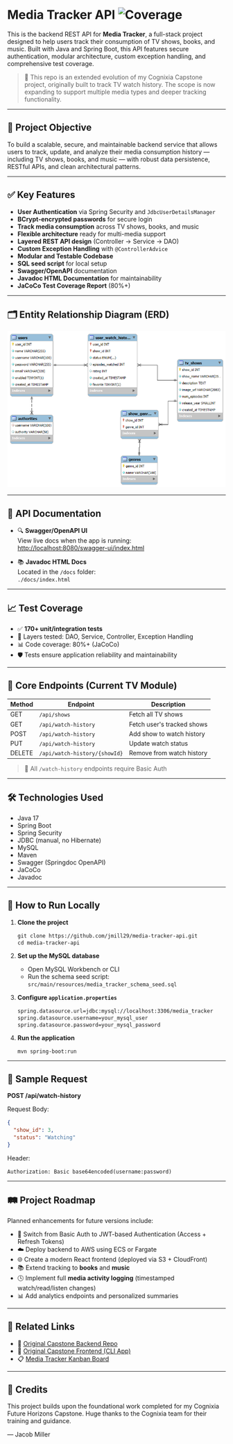 # Media Tracker API ![Coverage](https://img.shields.io/badge/Coverage-80%25-brightgreen)

This is the backend REST API for **Media Tracker**, a full-stack project designed to help users track their consumption of TV shows, books, and music. Built with Java and Spring Boot, this API features secure authentication, modular architecture, custom exception handling, and comprehensive test coverage.

> 📌 This repo is an extended evolution of my Cognixia Capstone project, originally built to track TV watch history. The scope is now expanding to support multiple media types and deeper tracking functionality.

---

## 🎯 Project Objective

To build a scalable, secure, and maintainable backend service that allows users to track, update, and analyze their media consumption history — including TV shows, books, and music — with robust data persistence, RESTful APIs, and clean architectural patterns.

---

## ✅ Key Features

- **User Authentication** via Spring Security and `JdbcUserDetailsManager`
- **BCrypt-encrypted passwords** for secure login
- **Track media consumption** across TV shows, books, and music
- **Flexible architecture** ready for multi-media support
- **Layered REST API design** (Controller → Service → DAO)
- **Custom Exception Handling** with `@ControllerAdvice`
- **Modular and Testable Codebase**
- **SQL seed script** for local setup
- **Swagger/OpenAPI** documentation
- **Javadoc HTML Documentation** for maintainability
- **JaCoCo Test Coverage Report** (80%+)

---

## 🗂️ Entity Relationship Diagram (ERD)

![ER Diagram Placeholder](./ERDiagram.png)

---

## 📖 API Documentation

- 🔍 **Swagger/OpenAPI UI**  
  View live docs when the app is running:  
  [http://localhost:8080/swagger-ui/index.html](http://localhost:8080/swagger-ui/index.html)

- 📚 **Javadoc HTML Docs**  
  Located in the `/docs` folder:  
  `./docs/index.html`

---

## 📈 Test Coverage

- ✅ **170+ unit/integration tests**
- 🧪 Layers tested: DAO, Service, Controller, Exception Handling
- 📊 Code coverage: 80%+ (JaCoCo)
- 🛡️ Tests ensure application reliability and maintainability

---

## 📌 Core Endpoints (Current TV Module)

| Method | Endpoint | Description |
|--------|----------|-------------|
| GET    | `/api/shows`            | Fetch all TV shows |
| GET    | `/api/watch-history`    | Fetch user's tracked shows |
| POST   | `/api/watch-history`    | Add show to watch history |
| PUT    | `/api/watch-history`    | Update watch status |
| DELETE | `/api/watch-history/{showId}` | Remove from watch history |

> 🔐 All `/watch-history` endpoints require Basic Auth

---

## 🛠 Technologies Used

- Java 17  
- Spring Boot  
- Spring Security  
- JDBC (manual, no Hibernate)  
- MySQL  
- Maven  
- Swagger (Springdoc OpenAPI)  
- JaCoCo  
- Javadoc

---

## 🚀 How to Run Locally

1. **Clone the project**
   ```
   git clone https://github.com/jmill29/media-tracker-api.git
   cd media-tracker-api
   ```

2. **Set up the MySQL database**
   - Open MySQL Workbench or CLI
   - Run the schema seed script:  
     `src/main/resources/media_tracker_schema_seed.sql`

3. **Configure `application.properties`**
   ```
   spring.datasource.url=jdbc:mysql://localhost:3306/media_tracker
   spring.datasource.username=your_mysql_user
   spring.datasource.password=your_mysql_password
   ```

4. **Run the application**
   ```
   mvn spring-boot:run
   ```

---

## 🧪 Sample Request

**POST /api/watch-history**

Request Body:
```json
{
  "show_id": 3,
  "status": "Watching"
}
```

Header:
```
Authorization: Basic base64encoded(username:password)
```

---

## 🛤️ Project Roadmap

Planned enhancements for future versions include:

- 🔐 Switch from Basic Auth to JWT-based Authentication (Access + Refresh Tokens)
- ☁️ Deploy backend to AWS using ECS or Fargate
- 🌐 Create a modern React frontend (deployed via S3 + CloudFront)
- 📚 Extend tracking to **books** and **music**
- 🕓 Implement full **media activity logging** (timestamped watch/read/listen changes)
- 📊 Add analytics endpoints and personalized summaries

---

## 📂 Related Links

- 🔗 [Original Capstone Backend Repo](https://github.com/jmill29/tv-show-tracker-api)
- 🔗 [Original Capstone Frontend (CLI App)](https://github.com/jmill29/tv-tracker-frontend)
- 📋 [Media Tracker Kanban Board](https://github.com/users/jmill29/projects/1)

---

## 🙌 Credits

This project builds upon the foundational work completed for my Cognixia Future Horizons Capstone. Huge thanks to the Cognixia team for their training and guidance.

— Jacob Miller
